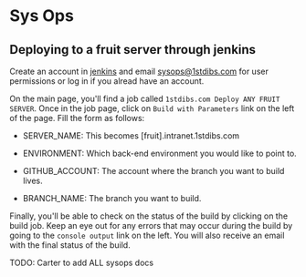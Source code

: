 [jenkins-url]: http://jenkins.1stdibs.com/

# Sys Ops

## Deploying to a fruit server through jenkins

Create an account in [jenkins][jenkins-url] and email sysops@1stdibs.com for user permissions or log in if you alread have an account.

On the main page, you'll find a job called `1stdibs.com Deploy ANY FRUIT SERVER`. Once in the job page, click on `Build with Parameters` link on the left of the page. Fill the form as follows:

  - SERVER_NAME: This becomes [fruit].intranet.1stdibs.com

  - ENVIRONMENT: Which back-end environment you would like to point to.

  - GITHUB_ACCOUNT: The account where the branch you want to build lives.

  - BRANCH_NAME: The branch you want to build.

Finally, you'll be able to check on the status of the build by clicking on the build job. Keep an eye out for any errors that may occur during the build by going to the `console output` link on the left. You will also receive an email with the final status of the build.

TODO: Carter to add ALL sysops docs
